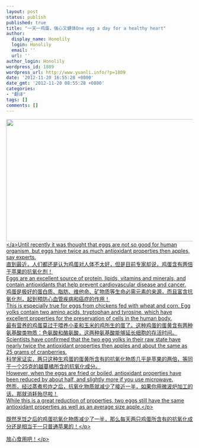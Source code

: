 ```yaml
---
layout: post
status: publish
published: true
title: "一天一鸡蛋，强心又健体One egg a day for a healthy heart"
author:
  display_name: Honolily
  login: Honolily
  email: ''
  url: ''
author_login: Honolily
wordpress_id: 1809
wordpress_url: http://www.yuanli.info/?p=1809
date: '2012-11-20 16:55:28 +0800'
date_gmt: '2012-11-20 08:55:28 +0800'
categories:
- "翻译"
tags: []
comments: []
---
```

<p align="left"><a href="http:&#47;&#47;www.yuanli.info&#47;wp-content&#47;uploads&#47;2012&#47;11&#47;鸡蛋.jpg"><img class="aligncenter size-full wp-image-1810" title="鸡蛋" src="http:&#47;&#47;www.yuanli.info&#47;wp-content&#47;uploads&#47;2012&#47;11&#47;鸡蛋.jpg" alt="" width="655" height="330" &#47;><&#47;a>Until recently it was thought that eggs are not so good for human organism, but eggs have twice as much antioxidant properties then apples, say experts.<br />
直到最近，人们都还是认为鸡蛋对人体不太好，但是目前专家却说，鸡蛋含有两倍于苹果的抗氧化剂！<br />
Eggs are an excellent source of protein, lipids, vitamins and minerals, and contain antioxidants that help prevent cardiovascular disease and cancer.<br />
鸡蛋是极好的蛋白质、脂肪、维他命、矿物质等生命必需元素的来源，而且富含抗氧化剂，起到预防心血管疾病和癌症的作用！<br />
This is especially true for eggs from chickens fed with wheat and corn. Egg yolks contain two amino acids, tryptophan and tyrosine, which have excellent properties for the preservation of cells in the human body.<br />
最有营养的鸡蛋莫过于喂养小麦和玉米的鸡所生的蛋了。这种鸡蛋的蛋黄含有两种氨基酸类物质：色氨酸和酪氨酸，这两种氨基酸能够延长细胞的存活时间。<br />
Scientists have confirmed that the two egg yolks in their raw state have nearly twice the antioxidant properties then apples and about the same as 25 grams of cranberries.<br />
科学家证实，两只这种生鸡蛋的蛋黄所含有的抗氧化物质几乎是苹果的两倍，等同于一个25克的越蔓橘所含的抗氧化成分。<br />
However, when the eggs are fried or boiled, antioxidant properties have been reduced by about half, and slightly more if you use microwave.<br />
然而，经过蒸煮煎炸之后，抗氧化物质就减少了接近一半，如果你用微波炉加工的话，那就消耗殆尽啦！<br />
While this is a great reduction of properties, two eggs still have the same antioxidant properties as well as an average size apple.<&#47;p></p>
<p align="left">既然烹饪之后的鸡蛋抗氧化物质减少了一半，那么每天两只鸡蛋所含有的抗氧化成分还是相当于一只普通苹果的！<&#47;p></p>
<p align="left">放心食用吧！<&#47;p></p>

